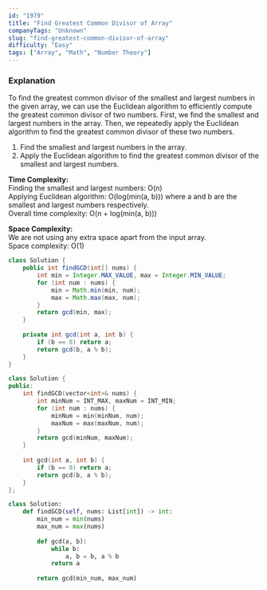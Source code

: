 ```yaml
---
id: "1979"
title: "Find Greatest Common Divisor of Array"
companyTags: "Unknown"
slug: "find-greatest-common-divisor-of-array"
difficulty: "Easy"
tags: ["Array", "Math", "Number Theory"]
---
```


### Explanation
To find the greatest common divisor of the smallest and largest numbers in the given array, we can use the Euclidean algorithm to efficiently compute the greatest common divisor of two numbers. First, we find the smallest and largest numbers in the array. Then, we repeatedly apply the Euclidean algorithm to find the greatest common divisor of these two numbers.

1. Find the smallest and largest numbers in the array.
2. Apply the Euclidean algorithm to find the greatest common divisor of the smallest and largest numbers.

**Time Complexity:**  
Finding the smallest and largest numbers: O(n)  
Applying Euclidean algorithm: O(log(min(a, b))) where a and b are the smallest and largest numbers respectively.  
Overall time complexity: O(n + log(min(a, b)))

**Space Complexity:**  
We are not using any extra space apart from the input array.  
Space complexity: O(1)
```java
class Solution {
    public int findGCD(int[] nums) {
        int min = Integer.MAX_VALUE, max = Integer.MIN_VALUE;
        for (int num : nums) {
            min = Math.min(min, num);
            max = Math.max(max, num);
        }
        return gcd(min, max);
    }
    
    private int gcd(int a, int b) {
        if (b == 0) return a;
        return gcd(b, a % b);
    }
}
```

```cpp
class Solution {
public:
    int findGCD(vector<int>& nums) {
        int minNum = INT_MAX, maxNum = INT_MIN;
        for (int num : nums) {
            minNum = min(minNum, num);
            maxNum = max(maxNum, num);
        }
        return gcd(minNum, maxNum);
    }
    
    int gcd(int a, int b) {
        if (b == 0) return a;
        return gcd(b, a % b);
    }
};
```

```python
class Solution:
    def findGCD(self, nums: List[int]) -> int:
        min_num = min(nums)
        max_num = max(nums)
        
        def gcd(a, b):
            while b:
                a, b = b, a % b
            return a
        
        return gcd(min_num, max_num)
```